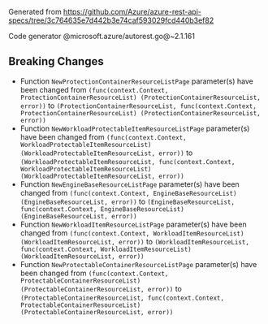 Generated from https://github.com/Azure/azure-rest-api-specs/tree/3c764635e7d442b3e74caf593029fcd440b3ef82

Code generator @microsoft.azure/autorest.go@~2.1.161

## Breaking Changes

- Function `NewProtectionContainerResourceListPage` parameter(s) have been changed from `(func(context.Context, ProtectionContainerResourceList) (ProtectionContainerResourceList, error))` to `(ProtectionContainerResourceList, func(context.Context, ProtectionContainerResourceList) (ProtectionContainerResourceList, error))`
- Function `NewWorkloadProtectableItemResourceListPage` parameter(s) have been changed from `(func(context.Context, WorkloadProtectableItemResourceList) (WorkloadProtectableItemResourceList, error))` to `(WorkloadProtectableItemResourceList, func(context.Context, WorkloadProtectableItemResourceList) (WorkloadProtectableItemResourceList, error))`
- Function `NewEngineBaseResourceListPage` parameter(s) have been changed from `(func(context.Context, EngineBaseResourceList) (EngineBaseResourceList, error))` to `(EngineBaseResourceList, func(context.Context, EngineBaseResourceList) (EngineBaseResourceList, error))`
- Function `NewWorkloadItemResourceListPage` parameter(s) have been changed from `(func(context.Context, WorkloadItemResourceList) (WorkloadItemResourceList, error))` to `(WorkloadItemResourceList, func(context.Context, WorkloadItemResourceList) (WorkloadItemResourceList, error))`
- Function `NewProtectableContainerResourceListPage` parameter(s) have been changed from `(func(context.Context, ProtectableContainerResourceList) (ProtectableContainerResourceList, error))` to `(ProtectableContainerResourceList, func(context.Context, ProtectableContainerResourceList) (ProtectableContainerResourceList, error))`
